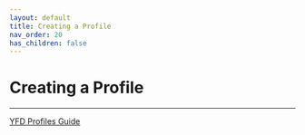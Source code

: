 ```yaml
---
layout: default
title: Creating a Profile
nav_order: 20
has_children: false
---
```



Creating a Profile
=====

***

<a href="/assets/pdfs/yfd-user-profiles-guide.pdf" target="_blank" rel="noopener noreferrer">YFD Profiles Guide</a>
